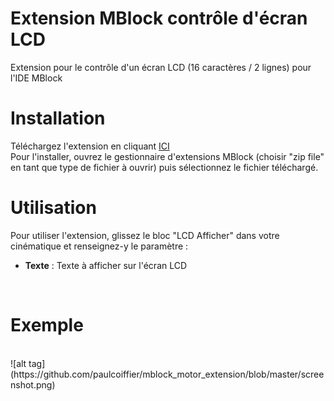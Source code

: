 # Extension MBlock contrôle d'écran LCD
Extension pour le contrôle d'un écran LCD (16 caractères / 2 lignes) pour l'IDE MBlock
<br />
# Installation
Téléchargez l'extension en cliquant <a href="https://github.com/paulcoiffier/mblock_motor_extension/raw/master/dist/Controleur%20moteur.zip">ICI</a>
<br />
Pour l'installer, ouvrez le gestionnaire d'extensions MBlock (choisir "zip file" en tant que type de fichier à ouvrir) puis sélectionnez le fichier téléchargé.

# Utilisation
Pour utiliser l'extension, glissez le bloc "LCD Afficher" dans votre cinématique et renseignez-y le paramètre : 
- <strong>Texte</strong> : Texte à afficher sur l'écran LCD
<br />
    
# Exemple
<br />
![alt tag](https://github.com/paulcoiffier/mblock_motor_extension/blob/master/screenshot.png)
